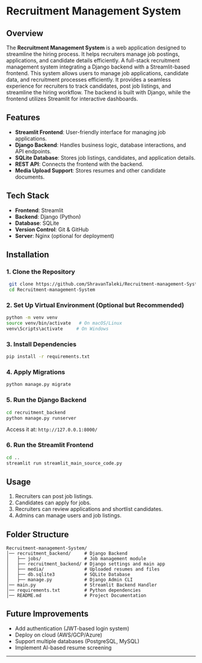 # Recruitment Management System

## Overview
The **Recruitment Management System** is a web application designed to streamline the hiring process. It helps recruiters manage job postings, applications, and candidate details efficiently.
A full-stack recruitment management system integrating a Django backend with a Streamlit-based frontend. This system allows users to manage job applications, candidate data, and recruitment processes efficiently. It provides a seamless experience for recruiters to track candidates, post job listings, and streamline the hiring workflow. The backend is built with Django, while the frontend utilizes Streamlit for interactive dashboards.


## Features
- **Streamlit Frontend**: User-friendly interface for managing job applications.
- **Django Backend**: Handles business logic, database interactions, and API endpoints.
- **SQLite Database**: Stores job listings, candidates, and application details.
- **REST API**: Connects the frontend with the backend.
- **Media Upload Support**: Stores resumes and other candidate documents.

## Tech Stack
- **Frontend**: Streamlit
- **Backend**: Django (Python)
- **Database**: SQLite
- **Version Control**: Git & GitHub
- **Server**: Nginx (optional for deployment)

## Installation
### 1. Clone the Repository
```sh
 git clone https://github.com/ShravanTaleki/Recruitment-management-System.git
 cd Recruitment-management-System
```

### 2. Set Up Virtual Environment (Optional but Recommended)
```sh
python -m venv venv
source venv/bin/activate   # On macOS/Linux
venv\Scripts\activate     # On Windows
```

### 3. Install Dependencies
```sh
pip install -r requirements.txt
```

### 4. Apply Migrations
```sh
python manage.py migrate
```

### 5. Run the Django Backend
```sh
cd recruitment_backend
python manage.py runserver
```
Access it at: `http://127.0.0.1:8000/`

### 6. Run the Streamlit Frontend
```sh
cd ..
streamlit run streamlit_main_source_code.py
```

## Usage
1. Recruiters can post job listings.
2. Candidates can apply for jobs.
3. Recruiters can review applications and shortlist candidates.
4. Admins can manage users and job listings.

## Folder Structure
```
Recruitment-management-System/
│── recruitment_backend/     # Django Backend
│   ├── jobs/                # Job management module
│   ├── recruitment_backend/ # Django settings and main app
│   ├── media/               # Uploaded resumes and files
│   ├── db.sqlite3           # SQLite Database
│   ├── manage.py            # Django Admin CLI
│── main.py                  # Streamlit Backend Handler
│── requirements.txt         # Python dependencies
│── README.md                # Project Documentation
```


  
## Future Improvements
- Add authentication (JWT-based login system)
- Deploy on cloud (AWS/GCP/Azure)
- Support multiple databases (PostgreSQL, MySQL)
- Implement AI-based resume screening

---

